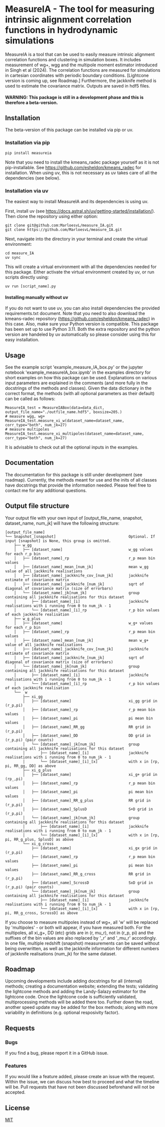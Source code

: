 # MeasureIA - The tool for measuring intrinsic alignment correlation functions in hydrodynamic simulations

MeasureIA is a tool that can be used to easily measure intrinsic alignment correlation functions and clustering in simulation boxes.
It includes measurement of wg+, wgg and the multipole moment estimator introduced in Singh et al (2024).
The correlation functions are measured for simulations in cartesian coordinates with periodic boundary conditions.
[Lightcone version is coming up, see Roadmap.]
Furthermore, the jackknife method is used to estimate the covariance matrix.
Outputs are saved in hdf5 files.

[//]: # (This package was developed for [link to paper].)

#### WARNING: This package is still in a development phase and this is therefore a beta-version.

## Installation
 
The beta-version of this package can be installed via pip or uv.

### Installation via pip

```angular2html
pip install measureia
```
Note that you need to install the kmeans_radec package yourself as it is not pip-installable.
See https://github.com/esheldon/kmeans_radec for installation.
When using uv, this is not necessary as uv takes care of all the dependencies (see below).

### Installation via uv

The easiest way to install MeasureIA and its dependencies is using uv.

First, install uv (see https://docs.astral.sh/uv/getting-started/installation/).
Then clone the repository using either option:

```angular2html
git clone git@github.com:MarloesvL/measure_IA.git
git clone https://github.com/MarloesvL/measure_IA.git
```

Next, navigate into the directory in your terminal and create the virtual environment:

```angular2html
cd measure_IA
uv sync
```

This will create a virtual environment with all the dependencies needed for this package.
Either activate the virtual environment created by uv, or run scripts directly using:

```angular2html
uv run [script_name].py
```

#### Installing manually without uv

If you do not want to use uv, you can also install dependencies the provided requirements.txt document.
Note that you need to also download the kmeans-radec repository (https://github.com/esheldon/kmeans_radec) in this case.
Also, make sure your Python version is compatible. This package has been set up to use Python 3.11.
Both the extra repository and the python version are handeled by uv automatically so please consider using this for
easy installation.

## Usage

See the example script 'example_measure_IA_box.py' or the jupyter notebook 'example_measureIA_box.ipynb' in the
examples directory for short examples on how this package can be used.
Explanations on various input parameters are explained in the comments (and more fully in the docstrings of the methods
and classes).
Given the data dictionary in the correct format, the methods (with all optional parameters as their default)
can be called as follows:

```angular2html
MeasureIA_test = MeasureIABox(data=data_dict, output_file_name="./outfile_name.hdf5", boxsize=205.)
# measure wgg, wg+
MeasureIA_test.measure_xi_w(dataset_name=dataset_name, corr_type="both", num_jk=27)
# measure multipoles
MeasureIA_test.measure_xi_multipoles(dataset_name=dataset_name, corr_type="both", num_jk=27)
```

It is advisable to check out all the optional inputs in the examples.

## Documentation

The documentation for this package is still under development (see roadmap). Currently, the methods meant for use and
the inits of all classes have docstrings that provide the information needed. Please feel free to contact me for any
additional questions.

## Output file structure
Your output file with your own input of [output_file_name, snapshot, dataset_name, num_jk] will have the following structure:

```
[output_file_name]  
└── Snapshot_[snapshot]                                 Optional. If input [snapshot] is None, this group is omitted.
	├── w_gg
	│	├── [dataset_name]								w_gg values for each r_p bin
	│	├── [dataset_name]_rp							r_p mean bin values
	│	├── [dataset_name]_mean_[num_jk]				mean w_gg value of all jackknife realisations
	│	├── [dataset_name]_jackknife_cov_[num_jk]		jackknife estimate of covariance matrix
	│	├── [dataset_name]_jackknife_[num_jk]			sqrt of diagonal of covariance matrix (size of errorbars)
	│	└── [dataset_name]_jk[num_jk]					group containing all jackknife realisations for this dataset
	│		├── [dataset_name]_[i]						jackknife realisations with i running from 0 to num_jk - 1
	│		└── [dataset_name]_[i]_rp					r_p bin values of each jackknife realisation
	├── w_g_plus
	│	├── [dataset_name]								w_g+ values for each r_p bin
	│	├── [dataset_name]_rp							r_p mean bin values
	│	├── [dataset_name]_mean_[num_jk]				mean w_g+ value of all jackknife realisations
	│	├── [dataset_name]_jackknife_cov_[num_jk]		jackknife estimate of covariance matrix
	│	├── [dataset_name]_jackknife_[num_jk]			sqrt of diagonal of covariance matrix (size of errorbars)
	│	└── [dataset_name]_jk[num_jk]					group containing all jackknife realisations for this dataset
	│		├── [dataset_name]_[i]						jackknife realisations with i running from 0 to num_jk - 1
	│		└── [dataset_name]_[i]_rp					r_p bin values of each jackknife realisation
	└──  w
		├── xi_gg
		│	├── [dataset_name]							xi_gg grid in (r_p,pi)
		│	├── [dataset_name]_rp						r_p mean bin values
		│	├── [dataset_name]_pi						pi mean bin values
		│	├── [dataset_name]_RR_gg					RR grid in (r_p,pi)
		│	├── [dataset_name]_DD						DD grid in (r_p,pi) (pair counts)
		│	└── [dataset_name]_jk[num_jk]				group containing all jackknife realisations for this dataset
		│		├── [dataset_name]_[i] 					jackknife realisations with i running from 0 to num_jk - 1
		│		└── [dataset_name]_[i]_[x]				with x in [rp, pi, RR_gg, DD] as above
		├── xi_g_plus
		│	├── [dataset_name]							xi_g+ grid in (rp_,pi)
		│	├── [dataset_name]_rp						r_p mean bin values
		│	├── [dataset_name]_pi						pi mean bin values
		│	├── [dataset_name]_RR_g_plus				RR grid in (r_p,pi)
		│	├── [dataset_name]_SplusD					S+D grid in (r_p,pi)
		│	└── [dataset_name]_jk[num_jk]				group containing all jackknife realisations for this dataset
		│		├── [dataset_name]_[i] 					jackknife realisations with i running from 0 to num_jk - 1
		│		└── [dataset_name]_[i]_[x]				with x in [rp, pi, RR_g_plus, SplusD] as above
		└── xi_g_cross
			├── [dataset_name]							xi_gx grid in (r_p,pi)
			├── [dataset_name]_rp						r_p mean bin values
			├── [dataset_name]_pi						pi mean bin values
			├── [dataset_name]_RR_g_cross				RR grid in (r_p,pi)
			├── [dataset_name]_ScrossD					SxD grid in (r_p,pi) (pair counts)
			└── [dataset_name]_jk[num_jk]				group containing all jackknife realisations for this dataset
				├── [dataset_name]_[i] 					jackknife realisations with i running from 0 to num_jk - 1
				└── [dataset_name]_[i]_[x]				with x in [rp, pi, RR_g_cross, ScrossD] as above

```
If you choose to measure multipoles instead of wg+, all 'w' will be replaced by 'multipoles' - or both will appear, if you have measured both.
For the multipoles, all xi_g+, DD (etc) grids are in (r, mu_r), not in (r_p, pi) and the suffixes of the bin values are also replaced by '_r' and '_mu_r' accordingly.
In one file, multiple redshift (snapshot) measurements can be saved without being overwritten, as well as the jackknife
information for different numbers of jackknife realisations (num_jk) for the same dataset.

## Roadmap

Upcoming developments include adding docstrings for all (internal) methods; creating a documentation website; extending
the tests; validating the lightcone methods and adding the Landy-Salazy estimator for the lightcone code.
Once the lightcone code is sufficiently validated, multiprocessing methods will be added there too.
Further down the road, another speed update may be added for the box methods; along with more variability
in definitions (e.g. optional resposivity factor).

## Requests

### Bugs

If you find a bug, please report it in a GitHub issue.

### Features

If you would like a feature added, please create an issue with the request. Within the issue, we can discuss how best
to proceed and what the timeline will be. Pull requests that have not been discussed beforehand will not be accepted.

## License

[MIT](https://choosealicense.com/licenses/mit/)
